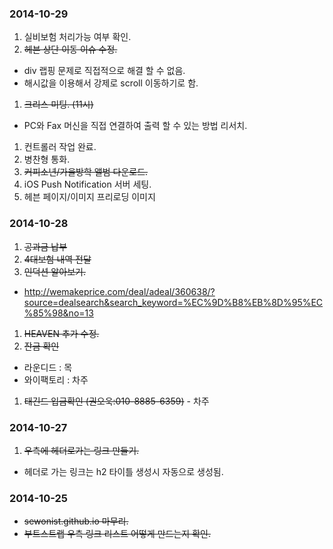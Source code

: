 ### 2014-10-29

1. 실비보험 처리가능 여부 확인.
1. <s>헤븐 상단 이동 이슈 수정.</s>
  - div 랩핑 문제로 직접적으로 해결 할 수 없음.
  - 해시값을 이용해서 강제로 scroll 이동하기로 함.
1. <s>크리스 미팅. (11시)</s>
  - PC와 Fax 머신을 직접 연결하여 출력 할 수 있는 방법 리서치.
1. 컨트롤러 작업 완료.
1. 병찬형 통화.
1. <s>커피소년/가을방학 앨범 다운로드.</s>
1. iOS Push Notification 서버 세팅.
1. 헤븐 페이지/이미지 프리로딩 이미지 

### 2014-10-28

1. <s>공과금 납부</s>
1. <s>4대보험 내역 전달</s>
1. <s>인덕션 알아보기.</s>
  - http://wemakeprice.com/deal/adeal/360638/?source=dealsearch&search_keyword=%EC%9D%B8%EB%8D%95%EC%85%98&no=13
1. <s>HEAVEN 추가 수정.</s>
1. <s>잔금 확인</s>
  - 라운디드 : 목
  - 와이팩토리 : 차주
1. <s>태긴드 입금확인 (권오욱:010-8885-6359)</s> - 차주

### 2014-10-27

1. <s>우측에 헤더로가는 링크 만들기.</s> 
  - 헤더로 가는 링크는 h2 타이틀 생성시 자동으로 생성됨.


### 2014-10-25

* <s>sewonist.github.io 마무리.</s>
* <s>부트스트랩 우측 링크 리스트 어떻게 만드는지 확인.</s>